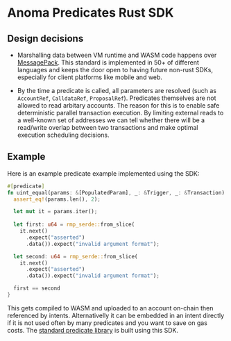# Anoma Predicates Rust SDK

## Design decisions
- Marshalling data between VM runtime and WASM code happens over [MessagePack](https://msgpack.org). This standard is implemented in 50+ of different languages and keeps the door open to having future non-rust SDKs, especially for client platforms like mobile and web.
  
- By the time a predicate is called, all parameters are resolved (such as `AccountRef`, `CalldataRef`, `ProposalRef`). Predicates themselves are not allowed to read arbitary accounts. The reason for this is to enable safe deterministic parallel transaction execution. By limiting external reads to a well-known set of addresses we can tell whether there will be a read/write overlap between two transactions and make optimal execution scheduling decisions.


## Example
Here is an example predicate example implemented using the SDK:

```rust
#[predicate]
fn uint_equal(params: &[PopulatedParam], _: &Trigger, _: &Transaction) -> bool {
  assert_eq!(params.len(), 2);

  let mut it = params.iter();
  
  let first: u64 = rmp_serde::from_slice(
    it.next()
      .expect("asserted")
      .data()).expect("invalid argument format");

  let second: u64 = rmp_serde::from_slice(
    it.next()
      .expect("asserted")
      .data()).expect("invalid argument format");

  first == second
}
```

This gets compiled to WASM and uploaded to an account on-chain then referenced by intents. Alternativelly it can be embedded in an intent directly if it is not used often by many predicates and you want to save on gas costs. The [standard predicate library](../../stdpred/README.md) is built using this SDK.
